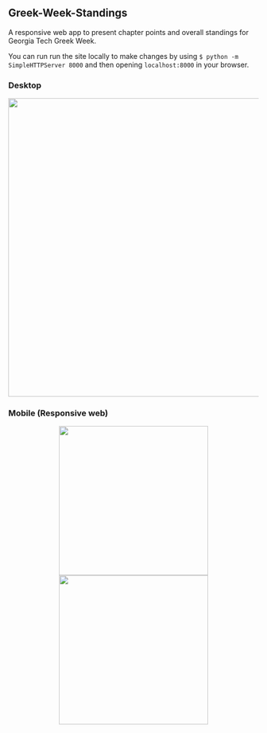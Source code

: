 ## Greek-Week-Standings
A responsive web app to present chapter points and overall standings for Georgia Tech Greek Week. 

You can run run the site locally to make changes by using `$ python -m SimpleHTTPServer 8000` and then opening `localhost:8000` in your browser.

### Desktop

<p align="center">
    <img src="images/desktop.png" width=600px> 
</p>

### Mobile (Responsive web)

<p align="center">
    <img src="images/responsive 1.png" width=300px> 
    <img src="images/responsive 2.png" width=300px>
</p>

